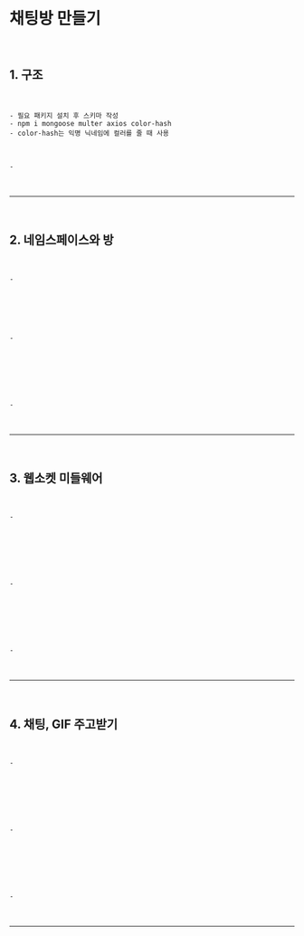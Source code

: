 # 채팅방 만들기

<br>

## 1. 구조

<br>

    - 필요 패키지 설치 후 스키마 작성
    - npm i mongoose multer axios color-hash
    - color-hash는 익명 닉네임에 컬러를 줄 때 사용

<br>


    - 

<br>

***

<br>

## 2. 네임스페이스와 방

<br>

    - 

<br>

```javascript


```

<br>

    - 

<br>

```javascript



```

<br>

    - 

<br>

***

<br>

## 3. 웹소켓 미들웨어

<br>

    - 

<br>

```HTML



```

<br>

    - 

<br>

```javascript



```

<br>

    - 

<br>

***

<br>

## 4. 채팅, GIF 주고받기

<br>

    - 

<br>

```HTML



```

<br>

    - 

<br>

```javascript



```

<br>

    - 

<br>

***

<br>